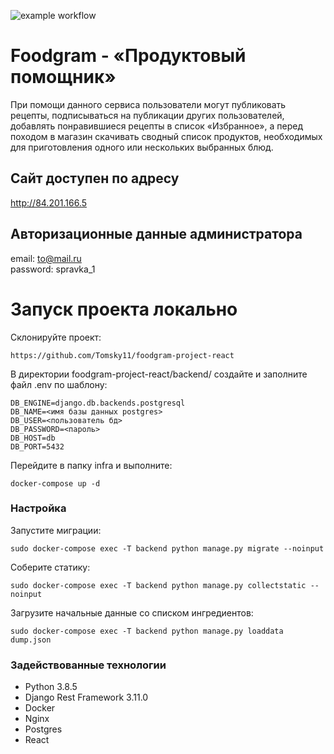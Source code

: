 ![example workflow](https://github.com/Tomsky11/yamdb_final/actions/workflows/yamdb_workflow.yml/badge.svg)

# Foodgram - «Продуктовый помощник»

При помощи данного сервиса пользователи могут публиковать рецепты, подписываться на публикации других пользователей, добавлять понравившиеся рецепты в список «Избранное», а перед походом в магазин скачивать сводный список продуктов, необходимых для приготовления одного или нескольких выбранных блюд.  

## Сайт доступен по адресу

<http://84.201.166.5>

## Авторизационные данные администратора
email: to@mail.ru  
password: spravka_1 

# Запуск проекта локально
Склонируйте проект:  

```https://github.com/Tomsky11/foodgram-project-react```

В директории foodgram-project-react/backend/ cоздайте и заполните файл .env по шаблону:  

```
DB_ENGINE=django.db.backends.postgresql  
DB_NAME=<имя базы данных postgres>  
DB_USER=<пользователь бд>  
DB_PASSWORD=<пароль>  
DB_HOST=db  
DB_PORT=5432
```

Перейдите в папку infra и выполните:  

```docker-compose up -d```

### Настройка
Запустите миграции:  

```sudo docker-compose exec -T backend python manage.py migrate --noinput```

Соберите статику:  

```sudo docker-compose exec -T backend python manage.py collectstatic --noinput```

Загрузите начальные данные со списком ингредиентов:

```sudo docker-compose exec -T backend python manage.py loaddata dump.json```


### Задействованные технологии
* Python 3.8.5
* Django Rest Framework 3.11.0
* Docker
* Nginx
* Postgres
* React
